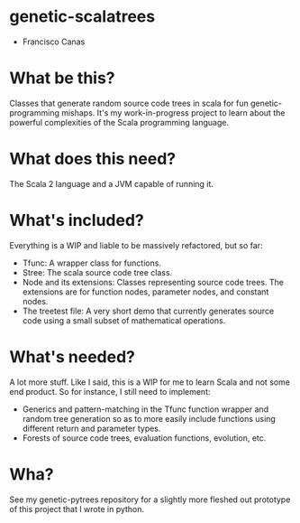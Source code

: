 genetic-scalatrees
==================
- Francisco Canas

What be this?
=============
Classes that generate random source code trees in scala for fun genetic-programming mishaps. It's my work-in-progress project to learn about the powerful complexities of the Scala programming language.

What does this need?
====================
The Scala 2 language and a JVM capable of running it.

What's included?
================
Everything is a WIP and liable to be massively refactored, but so far:
- Tfunc: A wrapper class for functions.
- Stree: The scala source code tree class.
- Node and its extensions: Classes representing source code trees. The extensions are for function nodes, parameter nodes, and
  constant nodes.
- The treetest file: A very short demo that currently generates source code
  using a small subset of mathematical operations. 

What's needed?
==============
A lot more stuff. Like I said, this is a WIP for me to learn Scala and not some
end product. So for instance, I still need to implement:
- Generics and pattern-matching in the Tfunc function wrapper and random tree
  generation so as to more easily include functions using different return and parameter types.
- Forests of source code trees, evaluation functions, evolution, etc.

Wha?
====
See my genetic-pytrees repository for a slightly more fleshed out prototype of
this project that I wrote in python.


